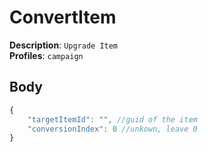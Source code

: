 # ConvertItem

**Description**: `Upgrade Item` \
**Profiles**: `campaign`

## Body
```js
{
    "targetItemId": "", //guid of the item
    "conversionIndex": 0 //unkown, leave 0
}
```
